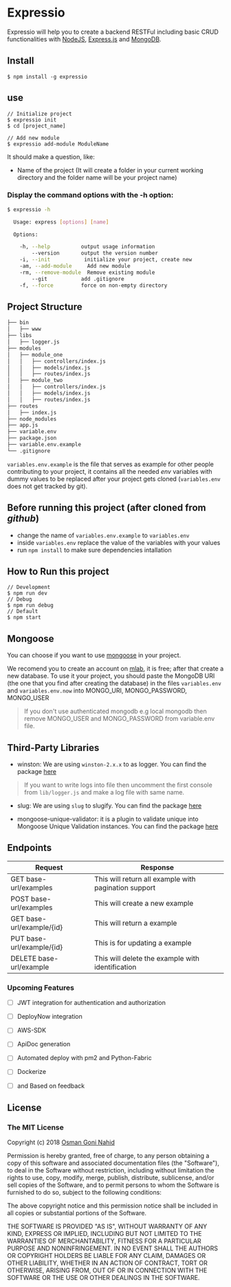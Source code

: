# Expressio

Expressio will help you to create a backend RESTFul including basic CRUD functionalities with [NodeJS](https://nodejs.org/), [Express.js](https://expressjs.com/) and [MongoDB](https://www.mongodb.com/).

## Install
```shell
$ npm install -g expressio
```
## use
```shell
// Initialize project
$ expressio init
$ cd [project_name]

// Add new module
$ expressio add-module ModuleName
```
It should make a question, like:
  + Name of the project (It will create a folder in your current working directory and the folder name will be your project name)

### Display the command options with the -h option:
```sh
$ expressio -h

  Usage: express [options] [name]

  Options:

    -h, --help          output usage information
        --version       output the version number
    -i, --init           initialize your project, create new
    -am, --add-module     Add new module
    -rm, --remove-module  Remove existing module
        --git           add .gitignore
    -f, --force         force on non-empty directory
```
## Project Structure
```bash
├── bin
│   ├── www
├── libs
│   ├── logger.js  
├── modules
│   ├── module_one
│   │   ├── controllers/index.js
│   │   ├── models/index.js
│   │   ├── routes/index.js
│   ├── module_two
│   │   ├── controllers/index.js
│   │   ├── models/index.js
│   │   ├── routes/index.js
├── routes
│   ├── index.js
├── node_modules
├── app.js
├── variable.env
├── package.json
├── variable.env.example
└── .gitignore
```

`variables.env.example` is the file that serves as example for other people contributing to your project, it contains all the needed *env* variables with dummy values to be replaced after your project gets cloned (`variables.env` does not get tracked by git).

## Before running this project (after cloned from *github*)
* change the name of `variables.env.example` to `variables.env`
* inside `variables.env` replace the value of the variables with your values
* run `npm install` to make sure dependencies intallation

## How to Run this project
```shell
// Development
$ npm run dev
// Debug
$ npm run debug
// Default
$ npm start

```

## Mongoose
You can choose if you want to use [mongoose](http://mongoosejs.com/) in your project.

We recomend you to create an account on [mlab](https://mlab.com/), it is free; after that create a new database. To use it your project, you should paste the MongoDB URI (the one that you find after creating the database) in the files `variables.env` and `variables.env.now` into MONGO_URI, MONGO_PASSWORD, MONGO_USER
> If you don't use authenticated mongodb e.g local mongodb then remove MONGO_USER and MONGO_PASSWORD from variable.env file.
## Third-Party Libraries

+ winston: We are using `winston-2.x.x` to as logger. You can find the package [here](https://www.npmjs.com/package/winston)
> If you want to write logs into file then uncomment the first console from `lib/logger.js` and make a log file with same name.

+ slug: We are using `slug` to slugify. You can find the package [here](https://www.npmjs.com/package/slug)

+ mongoose-unique-validator: it is a plugin to validate unique into Mongoose Unique Validation instances. You can find the package [here](https://www.npmjs.com/package/mongoose-unique-validator)


## Endpoints
Request      | Response
-------------|----------------------------
GET base-url/examples | This will return all example with pagination support
POST base-url/examples | This will create a new example
GET base-url/example/{id} | This will return a example
PUT base-url/example/{id} | This is for updating a example
DELETE base-url/example | This will delete the example with identification

### Upcoming Features
- [ ] JWT integration for authentication and authorization
- [ ] DeployNow integration
- [ ] AWS-SDK
- [ ] ApiDoc generation
- [ ] Automated deploy with pm2 and Python-Fabric
- [ ] Dockerize
- [ ] and Based on feedback



## License
### The MIT License

Copyright (c) 2018 [Osman Goni Nahid](https://osmangoni.info/)

Permission is hereby granted, free of charge, to any person obtaining a copy
of this software and associated documentation files (the "Software"), to deal
in the Software without restriction, including without limitation the rights
to use, copy, modify, merge, publish, distribute, sublicense, and/or sell
copies of the Software, and to permit persons to whom the Software is
furnished to do so, subject to the following conditions:

The above copyright notice and this permission notice shall be included in
all copies or substantial portions of the Software.

THE SOFTWARE IS PROVIDED "AS IS", WITHOUT WARRANTY OF ANY KIND, EXPRESS OR
IMPLIED, INCLUDING BUT NOT LIMITED TO THE WARRANTIES OF MERCHANTABILITY,
FITNESS FOR A PARTICULAR PURPOSE AND NONINFRINGEMENT. IN NO EVENT SHALL THE
AUTHORS OR COPYRIGHT HOLDERS BE LIABLE FOR ANY CLAIM, DAMAGES OR OTHER
LIABILITY, WHETHER IN AN ACTION OF CONTRACT, TORT OR OTHERWISE, ARISING FROM,
OUT OF OR IN CONNECTION WITH THE SOFTWARE OR THE USE OR OTHER DEALINGS IN
THE SOFTWARE.
